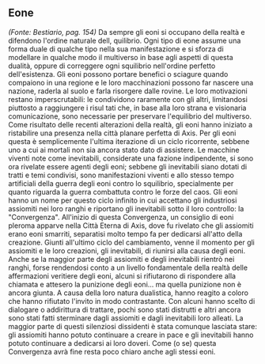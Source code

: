 ## **Eone**

*(Fonte: Bestiario, pag. 154)* Da sempre gli eoni si occupano della realtà e difendono l'ordine naturale dell, quilibrio. Ogni tipo di eone assume una forma duale di qualche tipo nella sua manifestazione e si sforza di modellare in qualche modo il multiverso in base agli aspetti di questa dualità, oppure di correggere ogni squilibrio nell'ordine perfetto dell'esistenza. Gli eoni possono portare benefici o sciagure quando compaiono in una regione e le loro macchinazioni possono far nascere una nazione, raderla al suolo e farla risorgere dalle rovine. Le loro motivazioni restano imperscrutabili: le condividono raramente con gli altri, limitandosi piuttosto a raggiungere i risul tati che, in base alla loro strana e visionaria comunicazione, sono necessarie per preservare l'equilibrio del multiverso. Come risultato delle recenti alterazioni della realtà, gli eoni hanno iniziato a ristabilire una presenza nella città planare perfetta di Axis. Per gli eoni questa è semplicemente l'ultima iterazione di un ciclo ricorrente, sebbene uno a cui ai mortali non sia ancora stato dato di assistere. Le macchine viventi note come inevitabili, considerate una fazione indipendente, si sono ora rivelate essere agenti degli eoni; sebbene gli inevitabili siano dotati di tratti e temi condivisi, sono manifestazioni viventi e allo stesso tempo artificiali della guerra degli eoni contro lo squilibrio, specialmente per quanto riguarda la guerra combattuta contro le forze del caos. Gli eoni hanno un nome per questo ciclo infinito in cui accettano gli industriosi assiomiti nei loro ranghi e riportano gli inevitabili sotto il loro controllo: la "Convergenza". All'inizio di questa Convergenza, un consiglio di eoni pleroma apparve nella Città Eterna di Axis, dove fu rivelato che gli assiomiti erano eoni smarriti, separatisi molto tempo fa per dedicarsi all'atto della creazione. Giunti all'ultimo ciclo del cambiamento, venne il momento per gli assiomiti e le loro creazioni, gli inevitabili, di riunirsi alla causa degli eoni. Anche se la maggior parte degli assiomiti e degli inevitabili rientrò nei ranghi, forse rendendosi conto a un livello fondamentale della realtà delle affermazioni veritiere degli eoni, alcuni si rifiutarono di rispondere alla chiamata e attesero la punizione degli eoni... ma quella punizione non è ancora giunta. A causa della loro natura dualistica, hanno reagito a coloro che hanno rifiutato l'invito in modo contrastante. Con alcuni hanno scelto di dialogare o addirittura di trattare, pochi sono stati distrutti e altri ancora sono stati fatti sterminare dagli assiomiti e dagli inevitabili loro alleati. La maggior parte di questi silenziosi dissidenti è stata comunque lasciata stare: gli assiomiti hanno potuto continuare a creare in pace e gli inevitabili hanno potuto continuare a dedicarsi ai loro doveri. Come (o se) questa Convergenza avrà fine resta poco chiaro anche agli stessi eoni.
